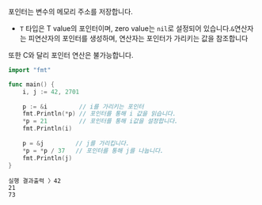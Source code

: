 포인터는 변수의 메모리 주소를 저장합니다.

- `T` 타입은 T value의 포인터이며, zero value는 `nil`로 설정되어 있습니다.`&`연산자는 피연산자의 포인터를 생성하며, 연산자는 포인터가 가리키는 값을 참조합니다

또한 C와 달리 포인터 연산은 불가능합니다.

  

```Go
import "fmt"

func main() {
    i, j := 42, 2701
    
    p := &i         // i를 가리키는 포인터
    fmt.Println(*p) // 포인터를 통해 i 값을 읽습니다.
    *p = 21         // 포인터를 통해 i값을 설정합니다.
    fmt.Println(i)
    
    p = &j         // j를 가리킵니다.
    *p = *p / 37   // 포인터를 통해 j를 나눕니다.
    fmt.Println(j)
}
```

  

```Plain
실행 결과출력 〉42
21
73
```
